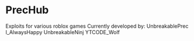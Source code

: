 # PrecHub
Exploits for various roblox games
Currently developed by:
UnbreakablePrec
I_AlwaysHappy
UnbreakableNinj
YTCODE_Wolf
